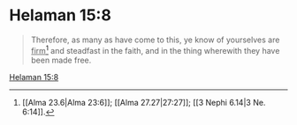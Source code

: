 # Helaman 15:8

> Therefore, as many as have come to this, ye know of yourselves are <u>firm</u>[^a] and steadfast in the faith, and in the thing wherewith they have been made free.

[Helaman 15:8](https://www.churchofjesuschrist.org/study/scriptures/bofm/hel/15?lang=eng&id=p8#p8)


[^a]: [[Alma 23.6|Alma 23:6]]; [[Alma 27.27|27:27]]; [[3 Nephi 6.14|3 Ne. 6:14]].  
